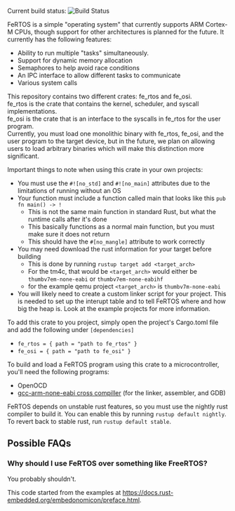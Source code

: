 Current build status: ![Build Status](https://github.com/badrobotics/FeRTOS/workflows/Rust/badge.svg)

FeRTOS is a simple "operating system" that currently supports ARM Cortex-M CPUs,
though support for other architectures is planned for the future.
It currently has the following features:
* Ability to run multiple "tasks" simultaneously.
* Support for dynamic memory allocation
* Semaphores to help avoid race conditions
* An IPC interface to allow different tasks to communicate
* Various system calls

This repository contains two different crates: fe_rtos and fe_osi.<br />
fe_rtos is the crate that contains the kernel, scheduler, and syscall implementations.<br />
fe_osi is the crate that is an interface to the syscalls in fe_rtos for the user program. <br />
Currently, you must load one monolithic binary with fe_rtos, fe_osi, and the user program
to the target device, but in the future, we plan on allowing users to load arbitrary
binaries which will make this distinction more significant.

Important things to note when using this crate in your own projects:
* You must use the `#![no_std]` and `#![no_main]` attributes due to the limitations of running without an OS
* Your function must include a function called main that looks like this `pub fn main() -> !`
    * This is not the same main function in standard Rust, but what the runtime calls after it's done
    * This basically functions as a normal main function, but you must make sure it does not return
    * This should have the `#[no_mangle]` attribute to work correctly
* You may need download the rust information for your target before building
    * This is done by running `rustup target add <target_arch>`
    * For the tm4c, that would be `<target_arch>` would either be `thumbv7em-none-eabi` or `thumbv7em-none-eabihf`
    * for the example qemu project `<target_arch>` is `thumbv7m-none-eabi`
* You will likely need to create a custom linker script for your project. This is needed to set up the interupt
table and to tell FeRTOS where and how big the heap is. Look at the example projects for more information.

To add this crate to you project, simply open the project's Cargo.toml file and add the following under `[dependencies]`
* `fe_rtos = { path = "path to fe_rtos" }`
* `fe_osi = { path = "path to fe_osi" }`

To build and load a FeRTOS program using this crate to a microcontroller, you'll need the following programs:
* OpenOCD
* [gcc-arm-none-eabi cross compiller](https://developer.arm.com/open-source/gnu-toolchain/gnu-rm/downloads) (for the linker, assembler, and GDB)

FeRTOS depends on unstable rust features, so you must use the nightly rust compiler to build it.
You can enable this by running `rustup default nightly`. To revert back to stable rust, run `rustup default stable`.

## Possible FAQs
### Why should I use FeRTOS over something like FreeRTOS?
You probably shouldn't.

This code started from the examples at https://docs.rust-embedded.org/embedonomicon/preface.html.
